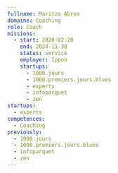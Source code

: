 ```yaml
---
fullname: Maritza Abreo
domaine: Coaching
role: Coach
missions:
  - start: 2020-02-20
    end: 2024-11-30
    status: service
    employer: Ippon
    startups:
      - 1000.jours
      - 1000.premiers.jours.blues
      - experts
      - infoparquet
      - zen
startups:
  - experts
competences:
  - Coaching
previously:
  - 1000.jours
  - 1000.premiers.jours.blues
  - infoparquet
  - zen
---
```


